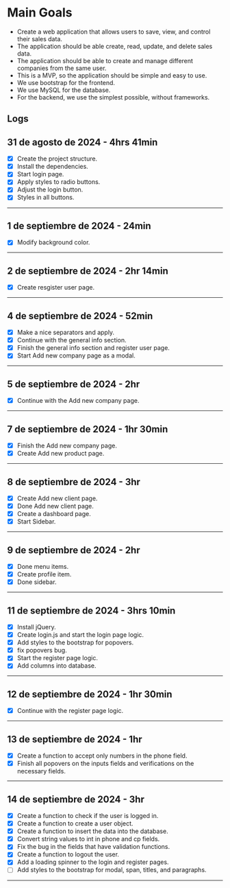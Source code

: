 # Main Goals

- Create a web application that allows users to save, view, and control their sales data.
- The application should be able create, read, update, and delete sales data.
- The application should be able to create and manage different companies from the same user.
- This is a MVP, so the application should be simple and easy to use.
- We use bootstrap for the frontend.
- We use MySQL for the database.
- For the backend, we use the simplest possible, without frameworks.

## Logs

## 31 de agosto de 2024 - 4hrs 41min

- [x] Create the project structure.
- [x] Install the dependencies.
- [x] Start login page.
- [x] Apply styles to radio buttons.
- [x] Adjust the login button.
- [x] Styles in all buttons.

---

## 1 de septiembre de 2024 - 24min

- [x] Modify background color.

---

## 2 de septiembre de 2024 - 2hr 14min

- [x] Create resgister user page.

---

## 4 de septiembre de 2024 - 52min

- [x] Make a nice separators and apply.
- [x] Continue with the general info section.
- [x] Finish the general info section and register user page.
- [x] Start Add new company page as a modal.

---

## 5 de septiembre de 2024 - 2hr

- [x] Continue with the Add new company page.

---

## 7 de septiembre de 2024 - 1hr 30min

- [x] Finish the Add new company page.
- [x] Create Add new product page.

---

## 8 de septiembre de 2024 - 3hr

- [x] Create Add new client page.
- [x] Done Add new client page.
- [x] Create a dashboard page.
- [x] Start Sidebar.

---

## 9 de septiembre de 2024 - 2hr

- [x] Done menu items.
- [x] Create profile item.
- [x] Done sidebar.

---

## 11 de septiembre de 2024 - 3hrs 10min

- [x] Install jQuery.
- [x] Create login.js and start the login page logic.
- [x] Add styles to the bootstrap for popovers.
- [x] fix popovers bug.
- [x] Start the register page logic.
- [x] Add columns into database.

---

## 12 de septiembre de 2024 - 1hr 30min

- [x] Continue with the register page logic.

---

## 13 de septiembre de 2024 - 1hr

- [x] Create a function to accept only numbers in the phone field.
- [x] Finish all popovers on the inputs fields and verifications on the necessary fields.

---

## 14 de septiembre de 2024 - 3hr

- [x] Create a function to check if the user is logged in.
- [x] Create a function to create a user object.
- [x] Create a function to insert the data into the database.
- [x] Convert string values to int in phone and cp fields.
- [x] Fix the bug in the fields that have validation functions.
- [x] Create a function to logout the user.
- [x] Add a loading spinner to the login and register pages.
- [ ] Add styles to the bootstrap for modal, span, titles, and paragraphs.

---
